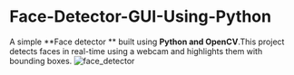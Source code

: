 # Face-Detector-GUI-Using-Python
A simple **Face detector ** built using **Python and OpenCV**.This project detects faces in real-time using a webcam and highlights them with bounding boxes.
![face_detector]()
